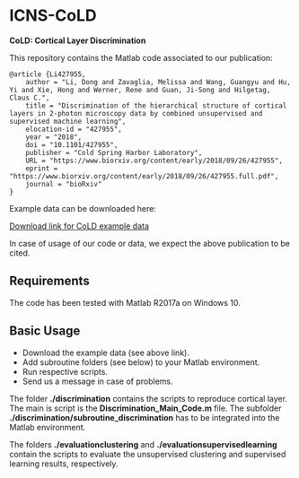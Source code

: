 # ICNS-CoLD
**CoLD: Cortical Layer Discrimination**

This repository contains the Matlab code associated to our publication:

```
@article {Li427955,
	author = "Li, Dong and Zavaglia, Melissa and Wang, Guangyu and Hu, Yi and Xie, Hong and Werner, Rene and Guan, Ji-Song and Hilgetag, Claus C.",
	title = "Discrimination of the hierarchical structure of cortical layers in 2-photon microscopy data by combined unsupervised and supervised machine learning",
	elocation-id = "427955",
	year = "2018",
	doi = "10.1101/427955",
	publisher = "Cold Spring Harbor Laboratory",
  	URL = "https://www.biorxiv.org/content/early/2018/09/26/427955",
	eprint = "https://www.biorxiv.org/content/early/2018/09/26/427955.full.pdf",
	journal = "bioRxiv"
}
```

Example data can be downloaded here: 

[Download link for CoLD example data](https://icns-nas1.uke.uni-hamburg.de/owncloud/index.php/s/VPHhQk6WSmgoe2b)

In case of usage of our code or data, we expect the above publication to be cited.

## Requirements
The code has been tested with Matlab R2017a on Windows 10. 
<!---  XXX on Ubuntu 16.04 LTS The following Matlab XXX packages are required (lower versions may also be sufficient):
- numpy>=1.14.5
- keras>=2.2.0
- tensorflow-gpu>=1.9.0
- SimpleITK>=1.1.0
- h5py>=2.8.0 --->

## Basic Usage

- Download the example data (see above link). 
- Add subroutine folders (see below) to your Matlab environment.
- Run respective scripts.
- Send us a message in case of problems.

The folder **./discrimination** contains the scripts to reproduce cortical layer. The main is script is the **Discrimination_Main_Code.m** file. The subfolder **./discrimination/subroutine_discrimination** has to be integrated into the Matlab environment. 

The folders **./evaluationclustering** and **./evaluationsupervisedlearning** contain the scripts to evaluate the unsupervised clustering and supervised learning results, respectively.

